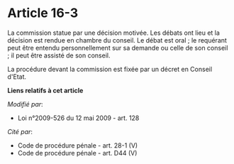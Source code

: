 # Article 16-3

La commission statue par une décision motivée. Les débats ont lieu et la décision est rendue en chambre du conseil. Le débat
est oral ; le requérant peut être entendu personnellement sur sa demande ou celle de son conseil ; il peut être assisté de
son conseil. 

La procédure devant la commission est fixée par un décret en Conseil d'Etat.

**Liens relatifs à cet article**

_Modifié par_:

  - Loi n°2009-526 du 12 mai 2009 - art. 128

_Cité par_:

  - Code de procédure pénale - art. 28-1 (V)
  - Code de procédure pénale - art. D44 (V)
